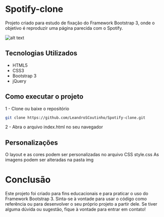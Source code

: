# Spotify-clone
Projeto criado para estudo de fixação do Framework Bootstrap 3, onde o objetivo é reproduzir uma página parecida com o Spotify.

![alt text](https://github.com/LeandroSCoutinho/Spotify-clone/blob/master/media/Spotify.gif)

## Tecnologias Utilizados
* HTML5
* CSS3
* Bootstrap 3
* jQuery

## Como executar o projeto

1 - Clone ou baixe o repositório

```bash
git clone https://github.com/LeandroSCoutinho/Spotify-clone.git
```
2 - Abra o arquivo index.html no seu navegador

## Personalizações
O layout e as cores podem ser personalizadas no arquivo CSS style.css
As imagens podem ser alteradas na pasta img  

# Conclusão
Este projeto foi criado para fins educacionais e para praticar o uso do Framework Bootstrap 3. Sinta-se à vontade para usar o código como referência ou para desenvolver o seu próprio projeto a partir dele. Se tiver alguma dúvida ou sugestão, fique à vontade para entrar em contato!
